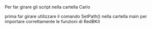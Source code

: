 Per far girare gli script nella cartella Carlo

prima far girare utilizzare il comando SetPath() nella cartella main per importare correttamente le funzioni di RedBKit
